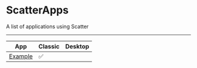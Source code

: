 # ScatterApps
A list of applications using Scatter

-------------

| App | Classic | Desktop |
| -- | -- | -- |
| [Example](https://get-scatter.com) | :white_check_mark: |  |

